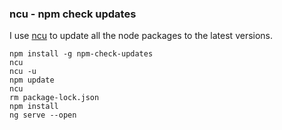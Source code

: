 
### ncu - npm check updates

I use [ncu](https://github.com/tjunnone/npm-check-updates) to update all the node packages to the latest versions.

```
npm install -g npm-check-updates
ncu
ncu -u
npm update
ncu
rm package-lock.json
npm install
ng serve --open
```
